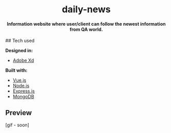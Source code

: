 <h1 style="text-align: center" align="middle">daily-news</h1>
<h4 style="text-align: center" align="middle">Information website where user/client can follow the newest information from QA world.</h4>
## Tech used

<b>Designed in:</b>

- [Adobe Xd](https://www.adobe.com/pl/products/xd.html)

<b>Built with:</b>

- [Vue.js](https://vuejs.org)
- [Node.js](https://nodejs.org/)
- [Express.js](https://expressjs.com)
- [MongoDB](https://www.mongodb.com)

## Preview

[gif - soon]
